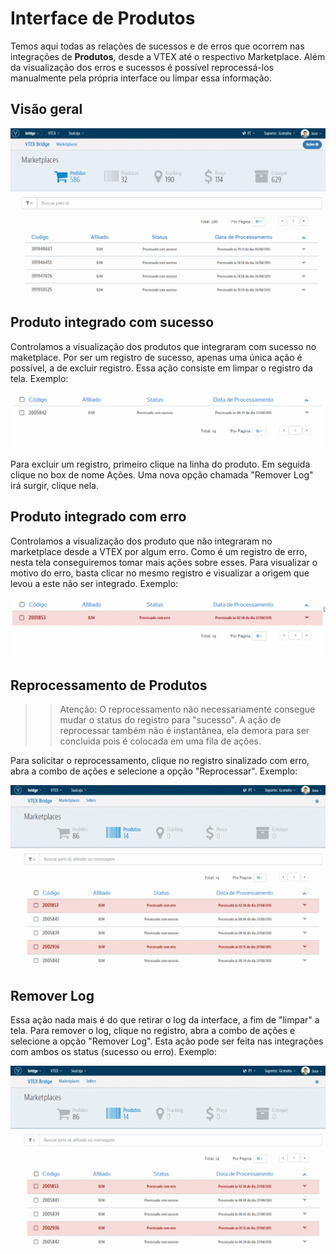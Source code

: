 # Interface de Produtos
Temos aqui todas as relações de sucessos e de erros que ocorrem nas integrações de **Produtos**, desde a VTEX até o respectivo Marketplace. Além da visualização dos erros e sucessos é possível reprocessá-los manualmente pela própria interface ou limpar essa informação.


## Visão geral

![Interface de Produtos](V_visaogeral_produto.gif)

## Produto integrado com sucesso
Controlamos a visualização dos produtos que integraram com sucesso no maketplace. Por ser um registro de sucesso, apenas uma única ação é possível, a de excluir registro. Essa ação consiste em limpar o registro da tela.
Exemplo:

![Produtos com sucesso ](V_produto_sucesso.gif)

Para excluir um registro, primeiro clique na linha do produto. Em seguida clique no box de nome Ações. Uma nova opção chamada "Remover Log" irá surgir, clique nela.

## Produto integrado com erro

Controlamos a visualização dos produto que não integraram no marketplace desde a VTEX por algum erro. Como é um registro de erro, nesta tela conseguiremos tomar mais ações sobre esses.
Para visualizar o motivo do erro, basta clicar no mesmo registro e visualizar a origem que levou a este não ser integrado.
Exemplo:

![Produtos com erro](V_produto_erro.gif)

## Reprocessamento de Produtos

>> Atenção: O reprocessamento não necessariamente consegue mudar o status do registro para "sucesso". A ação de reprocessar também não é instantânea, ela demora para ser concluida pois é colocada em uma fila de ações.

Para solicitar o reprocessamento, clique no registro sinalizado com erro, abra a combo de ações e selecione a opção "Reprocessar".
Exemplo:

![Produtos processando](V_produto_reprocessando_erro.gif)

## Remover Log

Essa ação nada mais é do que retirar o log da interface, a fim de "limpar" a tela.
Para remover o log, clique no registro, abra a combo de ações e selecione a opção "Remover Log". Esta ação pode ser feita nas integrações com ambos os status (sucesso ou erro).
Exemplo:

![Produtos processando](V_produto_removendo_erro.gif)
